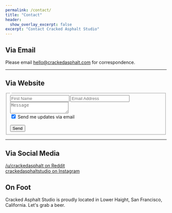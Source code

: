 ```yaml
---
permalink: /contact/
title: "Contact"
header:
  show_overlay_excerpt: false
excerpt: "Contact Cracked Asphalt Studio"
---
```


## Via Email

Please email [hello@crackedasphalt.com](mailto:hello@crackedasphalt.com) for correspondence.

---

## Via Website

<form method="POST" action="https://formspree.io/f/mwkgrlpk">
  <fieldset>
    <legend></legend>
  <input type="text" name="name" placeholder="First Name">
  <input type="email" name="email" placeholder="Email Address">
  <textarea name="message" placeholder="Message"></textarea>
  <div>
    <input type="checkbox" id="_optin" name="_optin" checked />
    <label for="_optin" class="small">Send me updates via email</label>
  </div>
  <br>
  <button type="submit" class="btn btn--primary btn--large"><i class="fa-regular fa-paper-plane" aria-hidden="true"></i> Send</button>
</fieldset>
</form>

---

## Via Social Media

[<i class="fab fa-fw fa-reddit"></i> /u/crackedasphalt on Reddit](https://www.reddit.com/u/crackedasphalt)<br />
[<i class="fab fa-fw fa-instagram"></i> crackedasphaltstudio on Instagram](https://www.instagram.com/crackedasphaltstudio)<br />
<!---
[<i class="fab fa-fw fa-twitter"></i> @cracked_asphalt on Twitter](https://twitter.com/cracked_asphalt)<br />
[<i class="fab fa-fw fa-facebook"></i> crackedasphalt on Facebook](https://www.facebook.com/crackedasphalt)<br />
--->

## On Foot

Cracked Asphalt Studio is proudly located in Lower Haight, San Francisco, California. Let's grab a beer.